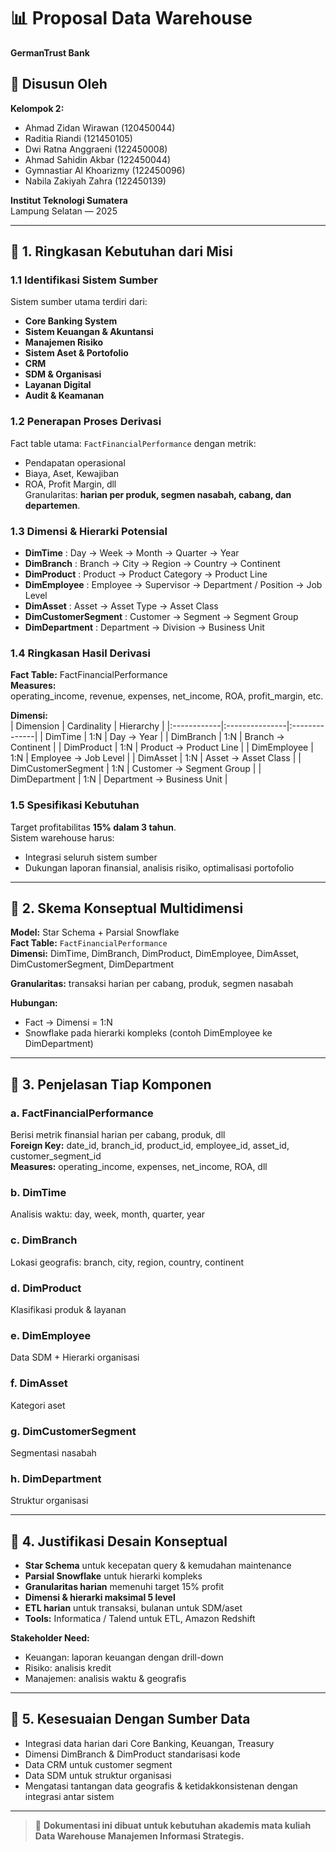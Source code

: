 
# 📊 Proposal Data Warehouse  
**GermanTrust Bank**

## 📑 Disusun Oleh  
**Kelompok 2:**
- Ahmad Zidan Wirawan (120450044)
- Raditia Riandi (121450105)
- Dwi Ratna Anggraeni (122450008)
- Ahmad Sahidin Akbar (122450044)
- Gymnastiar Al Khoarizmy (122450096)
- Nabila Zakiyah Zahra (122450139)

**Institut Teknologi Sumatera**  
Lampung Selatan — 2025  

---

## 📌 1. Ringkasan Kebutuhan dari Misi

### 1.1 Identifikasi Sistem Sumber  
Sistem sumber utama terdiri dari:  
- **Core Banking System**  
- **Sistem Keuangan & Akuntansi**  
- **Manajemen Risiko**  
- **Sistem Aset & Portofolio**  
- **CRM**  
- **SDM & Organisasi**  
- **Layanan Digital**  
- **Audit & Keamanan**

### 1.2 Penerapan Proses Derivasi  
Fact table utama: `FactFinancialPerformance` dengan metrik:
- Pendapatan operasional
- Biaya, Aset, Kewajiban
- ROA, Profit Margin, dll  
Granularitas: **harian per produk, segmen nasabah, cabang, dan departemen**.

### 1.3 Dimensi & Hierarki Potensial
- **DimTime** : Day → Week → Month → Quarter → Year  
- **DimBranch** : Branch → City → Region → Country → Continent  
- **DimProduct** : Product → Product Category → Product Line  
- **DimEmployee** : Employee → Supervisor → Department / Position → Job Level  
- **DimAsset** : Asset → Asset Type → Asset Class  
- **DimCustomerSegment** : Customer → Segment → Segment Group  
- **DimDepartment** : Department → Division → Business Unit  

### 1.4 Ringkasan Hasil Derivasi  
**Fact Table:** FactFinancialPerformance  
**Measures:**  
operating_income, revenue, expenses, net_income, ROA, profit_margin, etc.

**Dimensi:**  
| Dimension | Cardinality | Hierarchy |
|:------------|:---------------|:--------------|
| DimTime | 1:N | Day → Year |
| DimBranch | 1:N | Branch → Continent |
| DimProduct | 1:N | Product → Product Line |
| DimEmployee | 1:N | Employee → Job Level |
| DimAsset | 1:N | Asset → Asset Class |
| DimCustomerSegment | 1:N | Customer → Segment Group |
| DimDepartment | 1:N | Department → Business Unit |

### 1.5 Spesifikasi Kebutuhan  
Target profitabilitas **15% dalam 3 tahun**.  
Sistem warehouse harus:
- Integrasi seluruh sistem sumber
- Dukungan laporan finansial, analisis risiko, optimalisasi portofolio

---

## 📌 2. Skema Konseptual Multidimensi  

**Model:** Star Schema + Parsial Snowflake  
**Fact Table:** `FactFinancialPerformance`  
**Dimensi:** DimTime, DimBranch, DimProduct, DimEmployee, DimAsset, DimCustomerSegment, DimDepartment  

**Granularitas:** transaksi harian per cabang, produk, segmen nasabah

**Hubungan:**  
- Fact → Dimensi = 1:N  
- Snowflake pada hierarki kompleks (contoh DimEmployee ke DimDepartment)

---

## 📌 3. Penjelasan Tiap Komponen

### a. FactFinancialPerformance  
Berisi metrik finansial harian per cabang, produk, dll  
**Foreign Key:** date_id, branch_id, product_id, employee_id, asset_id, customer_segment_id  
**Measures:** operating_income, expenses, net_income, ROA, dll  

### b. DimTime  
Analisis waktu: day, week, month, quarter, year  

### c. DimBranch  
Lokasi geografis: branch, city, region, country, continent  

### d. DimProduct  
Klasifikasi produk & layanan  

### e. DimEmployee  
Data SDM + Hierarki organisasi  

### f. DimAsset  
Kategori aset  

### g. DimCustomerSegment  
Segmentasi nasabah  

### h. DimDepartment  
Struktur organisasi

---

## 📌 4. Justifikasi Desain Konseptual  

- **Star Schema** untuk kecepatan query & kemudahan maintenance  
- **Parsial Snowflake** untuk hierarki kompleks  
- **Granularitas harian** memenuhi target 15% profit  
- **Dimensi & hierarki maksimal 5 level**  
- **ETL harian** untuk transaksi, bulanan untuk SDM/aset  
- **Tools:** Informatica / Talend untuk ETL, Amazon Redshift  

**Stakeholder Need:**  
- Keuangan: laporan keuangan dengan drill-down  
- Risiko: analisis kredit  
- Manajemen: analisis waktu & geografis  

---

## 📌 5. Kesesuaian Dengan Sumber Data  

- Integrasi data harian dari Core Banking, Keuangan, Treasury  
- Dimensi DimBranch & DimProduct standarisasi kode  
- Data CRM untuk customer segment  
- Data SDM untuk struktur organisasi  
- Mengatasi tantangan data geografis & ketidakkonsistenan dengan integrasi antar sistem  

---

> 📎 **Dokumentasi ini dibuat untuk kebutuhan akademis mata kuliah Data Warehouse Manajemen Informasi Strategis.**
